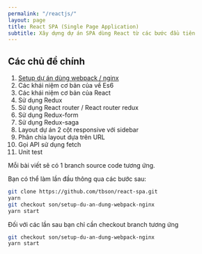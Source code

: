 ```yaml
---
permalink: "/reactjs/"
layout: page
title: React SPA (Single Page Application)
subtitle: Xây dựng dự án SPA dùng React từ các bước đầu tiên
---
```


## Các chủ đề chính

1. [Setup dự án dùng webpack / nginx](/reactjs-setup-du-an-dung-webpack-nginx/)
2. Các khái niệm cơ bản của về Es6
3. Các khái niệm cơ bản của React
4. Sử dụng Redux
5. Sử dụng React router / React router redux
6. Sử dụng Redux-form
7. Sử dụng Redux-saga
8. Layout dự án 2 cột responsive với sidebar
9. Phân chia layout dựa trên URL
10. Gọi API sử dụng fetch
11. Unit test

Mỗi bài viết sẽ có 1 branch source code tương ứng.

Bạn có thể làm lần đầu thông qua các bước sau:

```bash
git clone https://github.com/tbson/react-spa.git
yarn
git checkout son/setup-du-an-dung-webpack-nginx
yarn start
```

Đối với các lần sau bạn chỉ cần checkout branch tương ứng

```bash
git checkout son/setup-du-an-dung-webpack-nginx
yarn start
```
